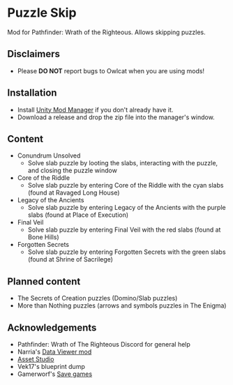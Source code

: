 # Puzzle Skip
Mod for Pathfinder: Wrath of the Righteous. Allows skipping puzzles.

## Disclaimers
* Please **DO NOT** report bugs to Owlcat when you are using mods!

## Installation
* Install [Unity Mod Manager](https://www.nexusmods.com/site/mods/21) if you don't already have it.
* Download a release and drop the zip file into the manager's window.

## Content
* Conundrum Unsolved
    * Solve slab puzzle by looting the slabs, interacting with the puzzle, and closing the puzzle window
* Core of the Riddle
    * Solve slab puzzle by entering Core of the Riddle with the cyan slabs (found at Ravaged Long House)
* Legacy of the Ancients
    * Solve slab puzzle by entering Legacy of the Ancients with the purple slabs (found at Place of Execution)
* Final Veil
    * Solve slab puzzle by entering Final Veil with the red slabs (found at  Bone Hills)
* Forgotten Secrets
    * Solve slab puzzle by entering Forgotten Secrets with the green slabs (found at Shrine of Sacrilege)

## Planned content
* The Secrets of Creation puzzles (Domino/Slab puzzles)
* More than Nothing puzzles (arrows and symbols puzzles in The Enigma)

## Acknowledgements
* Pathfinder: Wrath of The Righteous Discord for general help
* Narria's [Data Viewer mod](https://github.com/cabarius/DataViewer)
* [Asset Studio](https://github.com/Perfare/AssetStudio)
* Vek17's blueprint dump
* Gamerworf's [Save games](https://www.nexusmods.com/pathfinderwrathoftherighteous/mods/45)
